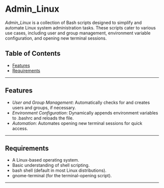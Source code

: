 # Admin_Linux

*Admin_Linux* is a collection of Bash scripts designed to simplify and automate Linux system administration tasks. These scripts cater to various use cases, including user and group management, environment variable configuration, and opening new terminal sessions.

## Table of Contents

- [Features](#features)
- [Requirements](#requirements)

---

## Features

- *User and Group Management*: Automatically checks for and creates users and groups, if necessary.
- *Environment Configuration*: Dynamically appends environment variables to .bashrc and reloads the file.
- *Automation*: Automates opening new terminal sessions for quick access.

---

## Requirements

- A Linux-based operating system.
- Basic understanding of shell scripting.
- bash shell (default in most Linux distributions).
- gnome-terminal (for the terminal-opening script).

---
